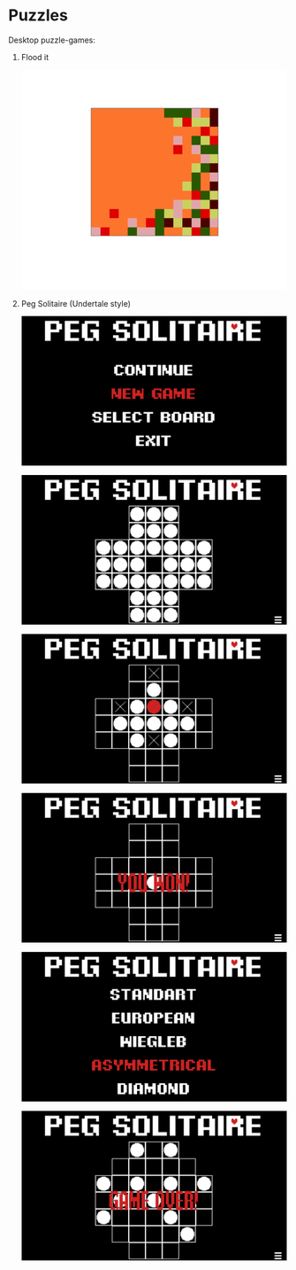 # Puzzles
Desktop puzzle-games:
1. Flood it

   ![09Jun19115748PM](RedmeResx\09Jun19115748PM.png)

2. Peg Solitaire (Undertale style)

   ![10Jun19121130AM](RedmeResx\10Jun19121130AM.png)

   

   ![10Jun19121139AM](RedmeResx\10Jun19121139AM.png)

   

   ![10Jun19121236AM](RedmeResx\10Jun19121236AM.png)

   

   ![10Jun19121256AM](RedmeResx\10Jun19121256AM.png)

   

   ![10Jun19121305AM](RedmeResx\10Jun19121305AM.png)

   

   ![10Jun19121354AM](RedmeResx\10Jun19121354AM.png)